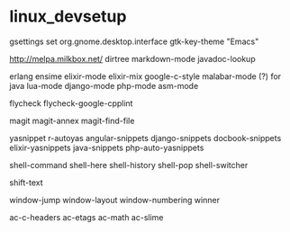 linux_devsetup
==============

gsettings set org.gnome.desktop.interface gtk-key-theme "Emacs"

http://melpa.milkbox.net/
  dirtree
  markdown-mode
  javadoc-lookup

  erlang
  ensime
  elixir-mode
  elixir-mix
  google-c-style
  malabar-mode (?) for java
  lua-mode
  django-mode
  php-mode
  asm-mode
  
  flycheck
  flycheck-google-cpplint
  
  magit
  magit-annex
  magit-find-file
  
  yasnippet
  r-autoyas
  angular-snippets
  django-snippets
  docbook-snippets
  elixir-yasnippets
  java-snippets
  php-auto-yasnippets
  
  shell-command
  shell-here
  shell-history
  shell-pop
  shell-switcher
  
  shift-text
  
  window-jump
  window-layout
  window-numbering
  winner
  
  ac-c-headers
  ac-etags
  ac-math
  ac-slime
  
